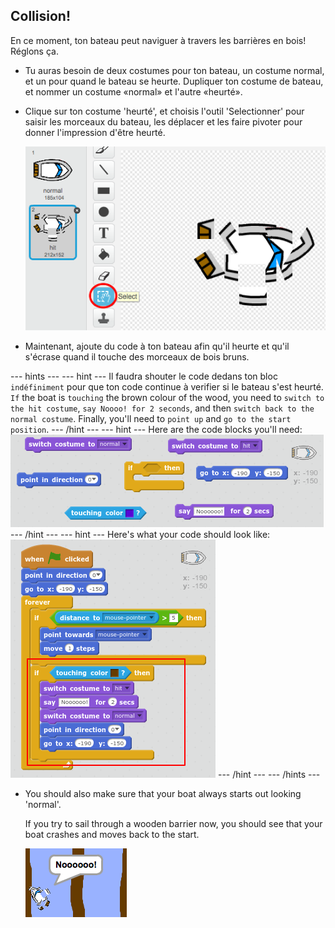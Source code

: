 ## Collision!

En ce moment, ton bateau peut naviguer à travers les barrières en bois! Réglons ça.

+ Tu auras besoin de deux costumes pour ton bateau, un costume normal, et un pour quand le bateau se heurte. Dupliquer ton costume de bateau, et nommer un costume «normal» et l'autre «heurté».

+ Clique sur ton costume 'heurté', et choisis l'outil 'Selectionner' pour saisir les morceaux du bateau, les déplacer et les faire pivoter pour donner l'impression d'être heurté.
    
    ![screenshot](images/boat-hit-costume.png)

+ Maintenant, ajoute du code à ton bateau afin qu'il heurte et qu'il s'écrase quand il touche des morceaux de bois bruns.

\--- hints \--- \--- hint \--- Il faudra shouter le code dedans ton bloc `indéfiniment` pour que ton code continue à verifier si le bateau s'est heurté. `If` the boat is `touching` the brown colour of the wood, you need to `switch to the hit costume`, `say Noooo! for 2 seconds`, and then `switch back to the normal costume`. Finally, you'll need to `point up` and `go to the start position`. \--- /hint \--- \--- hint \--- Here are the code blocks you'll need: ![screenshot](images/boat-hit-blocks.png) \--- /hint \--- \--- hint \--- Here's what your code should look like: ![screenshot](images/boat-hit-code.png) \--- /hint \--- \--- /hints \---

+ You should also make sure that your boat always starts out looking 'normal'.
    
    If you try to sail through a wooden barrier now, you should see that your boat crashes and moves back to the start.
    
    ![screenshot](images/boat-crash.png)
